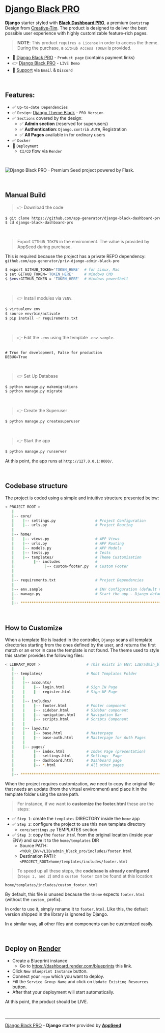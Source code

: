 # [Django Black PRO](https://appseed.us/product/black-dashboard-pro/django/)

**Django** starter styled with **[Black Dashboard PRO](https://appseed.us/product/black-dashboard-pro/django/)**, a premium `Bootstrap` Design from [Creative-Tim](https://bit.ly/3fKQZaL).
The product is designed to deliver the best possible user experience with highly customizable feature-rich pages. 

> **NOTE**: This product `requires a License` in order to access the theme. During the purchase, a `GitHub Access TOKEN` is provided. 

- 🛒 [Django Black PRO](https://appseed.us/product/black-dashboard-pro/django/) - `Product page` (contains payment links)
- 👉 [Django Black PRO](https://django-black-dashboard-pro.appseed-srv1.com/) - `LIVE Demo`
- 🚀 [Support](https://appseed.us/support/) via `Email` & `Discord`

<br /> 

## Features: 

- ✅ `Up-to-date Dependencies`
- ✅ `Design`: [Django Theme Black](https://github.com/app-generator/django-admin-black-pro) - `PRO Version`
- ✅ `Sections` covered by the design:
  - ✅ **Admin section** (reserved for superusers)
  - ✅ **Authentication**: `Django.contrib.AUTH`, Registration
  - ✅ **All Pages** available in for ordinary users 
- ✅ `Docker`
- 🚀 `Deployment` 
  - `CI/CD` flow via `Render`

<br />

![Django Black PRO - Premium Seed project powered by Flask.](https://user-images.githubusercontent.com/51070104/187623954-c4ade6a0-8cb2-4d2e-8698-e962621a613c.png)

<br />

## Manual Build 

> 👉 Download the code  

```bash
$ git clone https://github.com/app-generator/django-black-dashboard-pro.git
$ cd django-black-dashboard-pro
```

<br />

> Export `GITHUB_TOKEN` in the environment. The value is provided by AppSeed during purchase. 

This is required because the project has a private REPO dependency: `github.com/app-generator/priv-django-admin-black-pro`

```bash
$ export GITHUB_TOKEN='TOKEN_HERE'  # for Linux, Mac
$ set GITHUB_TOKEN='TOKEN_HERE'     # Windows CMD
$ $env:GITHUB_TOKEN = 'TOKEN_HERE'  # Windows powerShell 
```

<br />

> 👉 Install modules via `VENV`.


```bash
$ virtualenv env
$ source env/bin/activate
$ pip install -r requirements.txt
```

<br />

> 👉 Edit the `.env` using the template `.env.sample`. 

```env

# True for development, False for production
DEBUG=True

```

<br />

> 👉 Set Up Database

```bash
$ python manage.py makemigrations
$ python manage.py migrate
```

<br />

> 👉 Create the Superuser

```bash
$ python manage.py createsuperuser
```

<br />

> 👉 Start the app

```bash
$ python manage.py runserver
```

At this point, the app runs at `http://127.0.0.1:8000/`. 

<br />

## Codebase structure

The project is coded using a simple and intuitive structure presented below:

```bash
< PROJECT ROOT >
   |
   |-- core/                            
   |    |-- settings.py                  # Project Configuration  
   |    |-- urls.py                      # Project Routing
   |
   |-- home/
   |    |-- views.py                     # APP Views 
   |    |-- urls.py                      # APP Routing
   |    |-- models.py                    # APP Models 
   |    |-- tests.py                     # Tests  
   |    |-- templates/                   # Theme Customisation 
   |         |-- includes                # 
   |              |-- custom-footer.py   # Custom Footer      
   |     
   |
   |-- requirements.txt                  # Project Dependencies
   |
   |-- env.sample                        # ENV Configuration (default values)
   |-- manage.py                         # Start the app - Django default start script
   |
   |-- ************************************************************************
```

<br />

## How to Customize 

When a template file is loaded in the controller, `Django` scans all template directories starting from the ones defined by the user, and returns the first match or an error in case the template is not found. 
The theme used to style this starter provides the following files: 

```bash
< LIBRARY_ROOT >                     # This exists in ENV: LIB/admin_black_pro
   |
   |-- templates/                    # Root Templates Folder 
   |    |          
   |    |-- accounts/       
   |    |    |-- login.html          # Sign IN Page
   |    |    |-- register.html       # Sign UP Page
   |    |
   |    |-- includes/       
   |    |    |-- footer.html         # Footer component
   |    |    |-- sidebar.html        # Sidebar component
   |    |    |-- navigation.html     # Navigation Bar
   |    |    |-- scripts.html        # Scripts Component
   |    |
   |    |-- layouts/       
   |    |    |-- base.html           # Masterpage
   |    |    |-- base-auth.html      # Masterpage for Auth Pages
   |    |
   |    |-- pages/       
   |         |-- index.html          # Index Page (presentation)
   |         |-- settings.html       # Settings  Page
   |         |-- dashboard.html      # Dashboard page
   |         |-- *.html              # All other pages
   |    
   |-- ************************************************************************
```

When the project requires customization, we need to copy the original file that needs an update (from the virtual environment) and place it in the template folder using the same path. 

> For instance, if we want to **customize the footer.html** these are the steps:

- ✅ `Step 1`: create the `templates` DIRECTORY inside the `home` app
- ✅ `Step 2`: configure the project to use this new template directory
  - `core/settings.py` TEMPLATES section
- ✅ `Step 3`: copy the `footer.html` from the original location (inside your ENV) and save it to the `home/templates` DIR
  - Source PATH: `<YOUR_ENV>/LIB/admin_black_pro/includes/footer.html`
  - Destination PATH: `<PROJECT_ROOT>home/templates/includes/footer.html`

> To speed up all these steps, the **codebase is already configured** (`Steps 1, and 2`) and a `custom footer` can be found at this location:

`home/templates/includes/custom_footer.html` 

By default, this file is unused because the `theme` expects `footer.html` (without the `custom_` prefix). 

In order to use it, simply rename it to `footer.html`. Like this, the default version shipped in the library is ignored by Django. 

In a similar way, all other files and components can be customized easily.

<br />

## Deploy on [Render](https://render.com/)

- Create a Blueprint instance
  - Go to https://dashboard.render.com/blueprints this link.
- Click `New Blueprint Instance` button.
- Connect your `repo` which you want to deploy.
- Fill the `Service Group Name` and click on `Update Existing Resources` button.
- After that your deployment will start automatically.

At this point, the product should be LIVE.

<br />

---
[Django Black PRO](https://appseed.us/product/black-dashboard-pro/django/) - **Django** starter provided by **[AppSeed](https://appseed.us/)**
